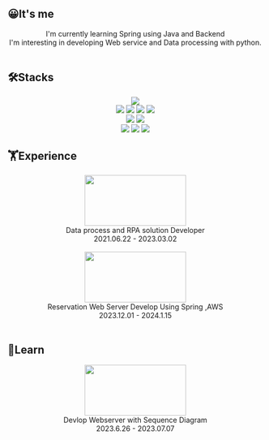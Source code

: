 ## 😀It's me 
<div align="center">I'm currently learning Spring using Java and Backend</div>
<div align="center">I'm interesting in developing Web service and Data processing with python.</div>
<br/>

## 🛠️Stacks
 <div align= "center" >
   <img src="https://img.shields.io/badge/Spring-6DB33F?style=flat-square&logo=SPRING&logoColor=white"/>
   <br/>
   <img src="https://img.shields.io/badge/REACT-61DAFB?style=flat-square&logo=REACT&logoColor=white"/>
   <img src="https://img.shields.io/badge/HTML5-E34F26?style=flat-square&logo=HTML5&logoColor=white"/>
   <img src="https://img.shields.io/badge/CSS3-1572B6?style=flat-square&logo=CSS3&logoColor=white"/>
   <img src="https://img.shields.io/badge/JavaScript-F7DF1E?style=flat-square&logo=javascript&logoColor=white"/>
   <br/>
   <img src="https://img.shields.io/badge/Node.js-339933?style=flat-square&logo=nodedotjs&logoColor=white"/>
   <img src="https://img.shields.io/badge/Express-000000?style=flat-square&logo=Express&logoColor=white"/>
   <br/>
    <img src="https://img.shields.io/badge/Python-3776AB?style=flat-square&logo=Python&logoColor=white"/> 
    <img src="https://img.shields.io/badge/Oracle-F80000?style=flat-square&logo=Oracle&logoColor=white"/>
    <img src="https://img.shields.io/badge/MySQL-4479A1?style=flat-square&logo=mysql&logoColor=white"/>   
 </div>

 ## 🏋️Experience
 <div align="center">
   <img src="https://github.com/uzjaee/uzjaee/assets/65279302/a4f45230-1cc9-4ebc-a656-b39f9915a91b" width="200" height="100"/>
   <br/>
      Data process and RPA solution Developer
      <br/>
      2021.06.22 - 2023.03.02
     <br/>
     <br/>
    <img src="https://github.com/uzjaee/uzjaee/assets/65279302/bd9acf07-96ff-45d4-b6c8-e8404d61917f" width="200" height="100"/>
   <br/>
     Reservation Web Server Develop 
     Using Spring ,AWS
      <br/>
      2023.12.01 - 2024.1.15
     <br/>
     <br/>

 </div>
 
 ## 📝Learn
<div align ="center">
  <img src="https://github.com/uzjaee/uzjaee/assets/65279302/c075fe3c-9fd2-46f3-bb60-d3b54965c633" width="200" height="100"/>
  <br/>
        Devlop Webserver with Sequence Diagram
        <br/>
        2023.6.26 - 2023.07.07
</div>
  


   
    
 
